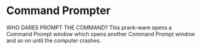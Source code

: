 # Command Prompter

WHO DARES PROMPT THE COMMAND? This prank-ware opens a Command Prompt window which opens another Command Prompt window and so on until the computer crashes.
